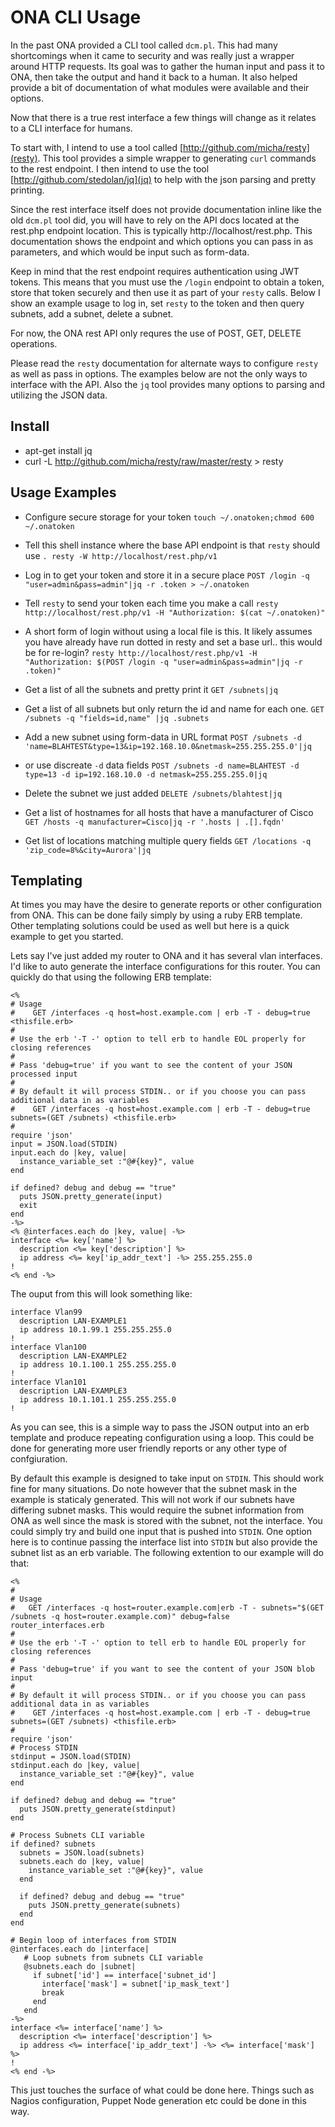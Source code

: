 ONA CLI Usage
===============

In the past ONA provided a CLI tool called `dcm.pl`.  This had many shortcomings when it came to security and was really just a wrapper around HTTP requests.  Its goal was to gather the human input and pass it to ONA, then take the output and hand it back to a human.  It also helped provide a bit of documentation of what modules were available and their options.

Now that there is a true rest interface a few things will change as it relates to a CLI interface for humans.

To start with, I intend to use a tool called [http://github.com/micha/resty](resty).  This tool provides a simple wrapper to generating `curl` commands to the rest endpoint.  I then intend to use the tool [http://github.com/stedolan/jq](jq) to help with the json parsing and pretty printing.

Since the rest interface itself does not provide documentation inline like the old `dcm.pl` tool did, you will have to rely on the API docs located at the rest.php endpoint location.  This is typically http://localhost/rest.php.  This documentation shows the endpoint and which options you can pass in as parameters, and which would be input such as form-data.

Keep in mind that the rest endpoint requires authentication using JWT tokens.  This means that you must use the `/login` endpoint to obtain a token, store that token securely and then use it as part of your `resty` calls.  Below I show an example usage to log in, set `resty` to the token and then query subnets, add a subnet, delete a subnet.

For now, the ONA rest API only requres the use of POST, GET, DELETE operations.

Please read the `resty` documentation for alternate ways to configure `resty` as well as pass in options.  The examples below are not the only ways to interface with the API.  Also the `jq` tool provides many options to parsing and utilizing the JSON data.

Install
-------
* apt-get install jq
* curl -L http://github.com/micha/resty/raw/master/resty > resty

Usage Examples
--------------

* Configure secure storage for your token
    `touch ~/.onatoken;chmod 600 ~/.onatoken`
* Tell this shell instance where the base API endpoint is that `resty` should use
    `. resty -W http://localhost/rest.php/v1`

* Log in to get your token and store it in a secure place
    `POST /login -q "user=admin&pass=admin"|jq -r .token > ~/.onatoken`
* Tell `resty` to send your token each time you make a call
    `resty http://localhost/rest.php/v1 -H "Authorization: $(cat ~/.onatoken)"`

* A short form of login without using a local file is this. It likely assumes you have already have run dotted in resty and set a base url.. this would be for re-login?
    `resty http://localhost/rest.php/v1 -H "Authorization: $(POST /login -q "user=admin&pass=admin"|jq -r .token)"`


* Get a list of all the subnets and pretty print it
    `GET /subnets|jq`
* Get a list of all subnets but only return the id and name for each one.
    `GET /subnets -q "fields=id,name" |jq .subnets`
* Add a new subnet using form-data in URL format
    `POST /subnets -d 'name=BLAHTEST&type=13&ip=192.168.10.0&netmask=255.255.255.0'|jq`
* or use discreate `-d` data fields
    `POST /subnets -d name=BLAHTEST -d type=13 -d ip=192.168.10.0 -d netmask=255.255.255.0|jq`
* Delete the subnet we just added
    `DELETE /subnets/blahtest|jq`
* Get a list of hostnames for all hosts that have a manufacturer of Cisco
    `GET /hosts -q manufacturer=Cisco|jq -r '.hosts | .[].fqdn'`
* Get list of locations matching multiple query fields
    `GET /locations -q 'zip_code=8%&city=Aurora'|jq`


Templating
----------

At times you may have the desire to generate reports or other configuration from ONA. This can be done faily simply by using a ruby ERB template. Other templating solutions could be used as well but here is a quick example to get you started.

Lets say I've just added my router to ONA and it has several vlan interfaces. I'd like to auto generate the interface configurations for this router. You can quickly do that using the following ERB template:

``` erb
<%
# Usage
#    GET /interfaces -q host=host.example.com | erb -T - debug=true <thisfile.erb>
#
# Use the erb '-T -' option to tell erb to handle EOL properly for closing references
#
# Pass 'debug=true' if you want to see the content of your JSON processed input
#
# By default it will process STDIN.. or if you choose you can pass additional data in as variables
#    GET /interfaces -q host=host.example.com | erb -T - debug=true subnets=(GET /subnets) <thisfile.erb>
#
require 'json'
input = JSON.load(STDIN)
input.each do |key, value|
  instance_variable_set :"@#{key}", value
end

if defined? debug and debug == "true"
  puts JSON.pretty_generate(input)
  exit
end
-%>
<% @interfaces.each do |key, value| -%>
interface <%= key['name'] %>
  description <%= key['description'] %>
  ip address <%= key['ip_addr_text'] -%> 255.255.255.0
!
<% end -%>
```

The ouput from this will look something like:

```
interface Vlan99
  description LAN-EXAMPLE1
  ip address 10.1.99.1 255.255.255.0
!
interface Vlan100
  description LAN-EXAMPLE2
  ip address 10.1.100.1 255.255.255.0
!
interface Vlan101
  description LAN-EXAMPLE3
  ip address 10.1.101.1 255.255.255.0
!
```

As you can see, this is a simple way to pass the JSON output into an erb template and produce repeating configuration using a loop. This could be done for generating more user friendly reports or any other type of confgiuration.

By default this example is designed to take input on `STDIN`. This should work fine for many situations. Do note however that the subnet mask in the example is staticaly generated. This will not work if our subnets have differing subnet masks. This would require the subnet information from ONA as well since the mask is stored with the subnet, not the interface. You could simply try and build one input that is pushed into `STDIN`. One option here is to continue passing the interface list into `STDIN` but also provide the subnet list as an erb variable. The following extention to our example will do that:

``` erb
<%
#
# Usage
#   GET /interfaces -q host=router.example.com|erb -T - subnets="$(GET /subnets -q host=router.example.com)" debug=false router_interfaces.erb
#
# Use the erb '-T -' option to tell erb to handle EOL properly for closing references
#
# Pass 'debug=true' if you want to see the content of your JSON blob input
#
# By default it will process STDIN.. or if you choose you can pass additional data in as variables
#    GET /interfaces -q host=host.example.com | erb -T - debug=true subnets=(GET /subnets) <thisfile.erb>
#
require 'json'
# Process STDIN
stdinput = JSON.load(STDIN)
stdinput.each do |key, value|
  instance_variable_set :"@#{key}", value
end

if defined? debug and debug == "true"
  puts JSON.pretty_generate(stdinput)
end

# Process Subnets CLI variable
if defined? subnets
  subnets = JSON.load(subnets)
  subnets.each do |key, value|
    instance_variable_set :"@#{key}", value
  end

  if defined? debug and debug == "true"
    puts JSON.pretty_generate(subnets)
  end
end

# Begin loop of interfaces from STDIN
@interfaces.each do |interface|
   # Loop subnets from subnets CLI variable
   @subnets.each do |subnet|
     if subnet['id'] == interface['subnet_id']
       interface['mask'] = subnet['ip_mask_text']
       break
     end
   end
-%>
interface <%= interface['name'] %>
  description <%= interface['description'] %>
  ip address <%= interface['ip_addr_text'] -%> <%= interface['mask'] %>
!
<% end -%>
```

This just touches the surface of what could be done here. Things such as Nagios configuration, Puppet Node generation etc could be done in this way.
